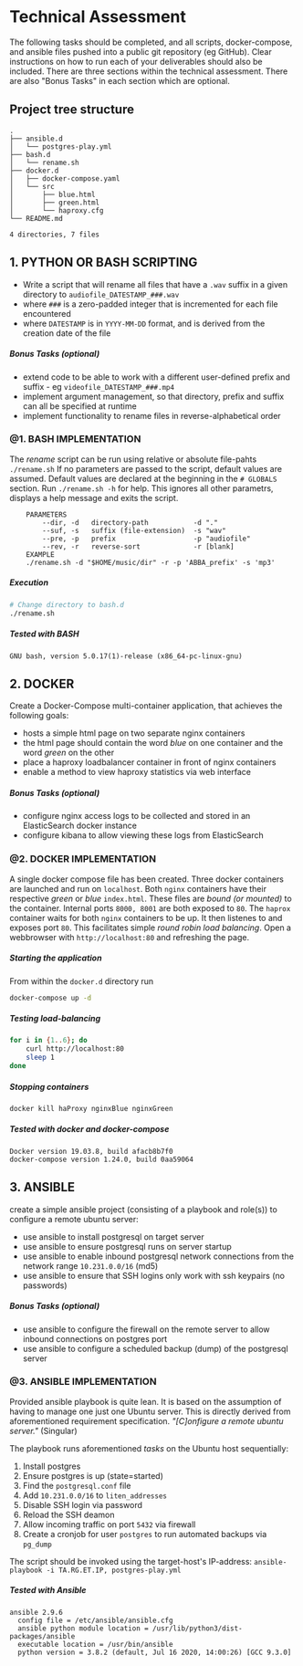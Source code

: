 # Technical Assessment
The following tasks should be completed, and all scripts, docker-compose, and ansible files pushed into a public git repository (eg GitHub). Clear instructions on how to run each of your deliverables should also be included. There are three sections within the technical assessment. There are also "Bonus Tasks" in each section which are optional.

## Project tree structure
```
.
├── ansible.d
│   └── postgres-play.yml
├── bash.d
│   └── rename.sh
├── docker.d
│   ├── docker-compose.yaml
│   └── src
│       ├── blue.html
│       ├── green.html
│       └── haproxy.cfg
└── README.md

4 directories, 7 files
```

## 1. PYTHON OR BASH SCRIPTING
- Write a script that will rename all files that have a `.wav` suffix in a given directory to `audiofile_DATESTAMP_###.wav`
- where `###` is a zero-padded integer that is incremented for each file encountered
- where `DATESTAMP` is in `YYYY-MM-DD` format, and is derived from the creation date of the file

##### Bonus Tasks (optional)
- extend code to be able to work with a different user-defined prefix and suffix - eg `videofile_DATESTAMP_###.mp4`
- implement argument management, so that directory, prefix and suffix can all be specified at runtime
- implement functionality to rename files in reverse-alphabetical order

### @1. BASH IMPLEMENTATION
The _rename_ script can be run using relative or absolute file-pahts `./rename.sh`
If no parameters are passed to the script, default values are assumed.
Default values are declared at the beginning in the `# GLOBALS` section.
Run `./rename.sh -h` for help.
This ignores all other parametrs, displays a help message and exits the script.
```
    PARAMETERS
        --dir, -d   directory-path           -d "."
        --suf, -s   suffix (file-extension)  -s "wav"
        --pre, -p   prefix                   -p "audiofile"
        --rev, -r   reverse-sort             -r [blank]
    EXAMPLE
    ./rename.sh -d "$HOME/music/dir" -r -p 'ABBA_prefix' -s 'mp3'
```

##### Execution
```bash
# Change directory to bash.d
./rename.sh
```

##### Tested with BASH
```
GNU bash, version 5.0.17(1)-release (x86_64-pc-linux-gnu)
```


## 2. DOCKER
Create a Docker-Compose multi-container application, that achieves the following goals:
- hosts a simple html page on two separate nginx containers
- the html page should contain the word _blue_ on one container and the word _green_ on the other
- place a haproxy loadbalancer container in front of nginx containers
- enable a method to view haproxy statistics via web interface

##### Bonus Tasks (optional)
- configure nginx access logs to be collected and stored in an ElasticSearch docker instance
- configure kibana to allow viewing these logs from ElasticSearch

### @2. DOCKER IMPLEMENTATION
A single docker compose file has been created.
Three docker containers are launched and run on `localhost`.
Both `nginx` containers have their respective _green_ or _blue_ `index.html`.
These files are _bound_ _(or mounted)_ to the container.
Internal ports `8000, 8001` are both exposed to `80`.
The `haprox` container waits for both `nginx` containers to be up.
It then listenes to and exposes port `80`.
This facilitates simple _round robin load balancing_.
Open a webbrowser with `http://localhost:80` and refreshing the page.

##### Starting the application
From within the `docker.d` directory run
```bash
docker-compose up -d
```

##### Testing load-balancing
```bash
for i in {1..6}; do
    curl http://localhost:80
    sleep 1
done
```

##### Stopping containers
```bash
docker kill haProxy nginxBlue nginxGreen
```

##### Tested with docker and docker-compose
```
Docker version 19.03.8, build afacb8b7f0
docker-compose version 1.24.0, build 0aa59064
```


## 3. ANSIBLE
create a simple ansible project (consisting of a playbook and role(s)) to configure a remote ubuntu server:
- use ansible to install postgresql on target server
- use ansible to ensure postgresql runs on server startup
- use ansible to enable inbound postgresql network connections from the network range `10.231.0.0/16` (md5)
- use ansible to ensure that SSH logins only work with ssh keypairs (no passwords)

##### Bonus Tasks (optional)
- use ansible to configure the firewall on the remote server to allow inbound connections on postgres port
- use ansible to configure a scheduled backup (dump) of the postgresql server

### @3. ANSIBLE IMPLEMENTATION
Provided ansible playbook is quite lean.
It is based on the assumption of having to manage one just one Ubuntu server.
This is directly derived from aforementioned requirement specification.
_"[C]onfigure a remote ubuntu server."_ (Singular)

The playbook runs aforementioned _tasks_ on the Ubuntu host sequentially:
1. Install postgres
2. Ensure postgres is up (state=started)
3. Find the `postgresql.conf` file
4. Add `10.231.0.0/16` to `liten_addresses`
5. Disable SSH login via password
6. Reload the SSH deamon
7. Allow incoming traffic on port `5432` via firewall
8. Create a cronjob for user `postgres` to run automated backups via `pg_dump`

The script should be invoked using the target-host's IP-address:
`ansible-playbook -i TA.RG.ET.IP, postgres-play.yml`


##### Tested with Ansible
```
ansible 2.9.6
  config file = /etc/ansible/ansible.cfg
  ansible python module location = /usr/lib/python3/dist-packages/ansible
  executable location = /usr/bin/ansible
  python version = 3.8.2 (default, Jul 16 2020, 14:00:26) [GCC 9.3.0]
```